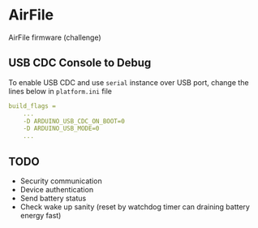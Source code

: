 # AirFile

 AirFile firmware (challenge)

## USB CDC Console to Debug

To enable USB CDC and use `serial` instance over USB port, change the lines below in `platform.ini` file

```yaml
build_flags =
    ...
    -D ARDUINO_USB_CDC_ON_BOOT=0
    -D ARDUINO_USB_MODE=0
    ...
```

## TODO

- Security communication
- Device authentication
- Send battery status
- Check wake up sanity (reset by watchdog timer can draining battery energy fast)
